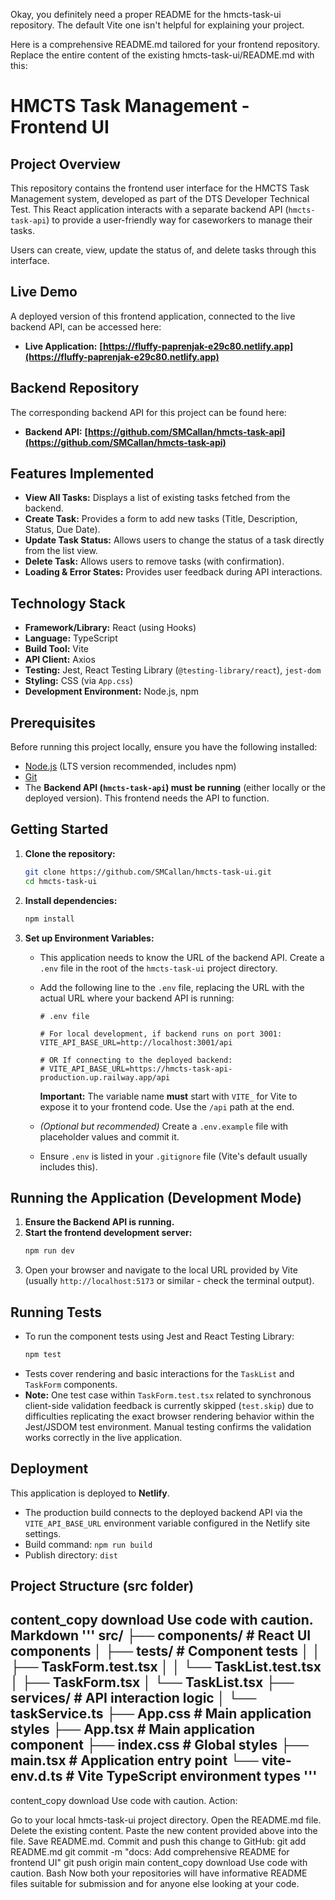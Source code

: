 Okay, you definitely need a proper README for the hmcts-task-ui repository. The default Vite one isn't helpful for explaining your project.

Here is a comprehensive README.md tailored for your frontend repository. Replace the entire content of the existing hmcts-task-ui/README.md with this:

# HMCTS Task Management - Frontend UI

## Project Overview

This repository contains the frontend user interface for the HMCTS Task Management system, developed as part of the DTS Developer Technical Test. This React application interacts with a separate backend API (`hmcts-task-api`) to provide a user-friendly way for caseworkers to manage their tasks.

Users can create, view, update the status of, and delete tasks through this interface.

## Live Demo

A deployed version of this frontend application, connected to the live backend API, can be accessed here:

*   **Live Application:** **[https://fluffy-paprenjak-e29c80.netlify.app](https://fluffy-paprenjak-e29c80.netlify.app)**

## Backend Repository

The corresponding backend API for this project can be found here:

*   **Backend API:** **[https://github.com/SMCallan/hmcts-task-api](https://github.com/SMCallan/hmcts-task-api)**

## Features Implemented

*   **View All Tasks:** Displays a list of existing tasks fetched from the backend.
*   **Create Task:** Provides a form to add new tasks (Title, Description, Status, Due Date).
*   **Update Task Status:** Allows users to change the status of a task directly from the list view.
*   **Delete Task:** Allows users to remove tasks (with confirmation).
*   **Loading & Error States:** Provides user feedback during API interactions.

## Technology Stack

*   **Framework/Library:** React (using Hooks)
*   **Language:** TypeScript
*   **Build Tool:** Vite
*   **API Client:** Axios
*   **Testing:** Jest, React Testing Library (`@testing-library/react`), `jest-dom`
*   **Styling:** CSS (via `App.css`)
*   **Development Environment:** Node.js, npm

## Prerequisites

Before running this project locally, ensure you have the following installed:

*   [Node.js](https://nodejs.org/) (LTS version recommended, includes npm)
*   [Git](https://git-scm.com/)
*   The **Backend API (`hmcts-task-api`) must be running** (either locally or the deployed version). This frontend needs the API to function.

## Getting Started

1.  **Clone the repository:**
    ```bash
    git clone https://github.com/SMCallan/hmcts-task-ui.git
    cd hmcts-task-ui
    ```

2.  **Install dependencies:**
    ```bash
    npm install
    ```

3.  **Set up Environment Variables:**
    *   This application needs to know the URL of the backend API. Create a `.env` file in the root of the `hmcts-task-ui` project directory.
    *   Add the following line to the `.env` file, replacing the URL with the actual URL where your backend API is running:

        ```dotenv
        # .env file

        # For local development, if backend runs on port 3001:
        VITE_API_BASE_URL=http://localhost:3001/api

        # OR If connecting to the deployed backend:
        # VITE_API_BASE_URL=https://hmcts-task-api-production.up.railway.app/api
        ```
        **Important:** The variable name **must** start with `VITE_` for Vite to expose it to your frontend code. Use the `/api` path at the end.
    *   *(Optional but recommended)* Create a `.env.example` file with placeholder values and commit it.
    *   Ensure `.env` is listed in your `.gitignore` file (Vite's default usually includes this).

## Running the Application (Development Mode)

1.  **Ensure the Backend API is running.**
2.  **Start the frontend development server:**
    ```bash
    npm run dev
    ```
3.  Open your browser and navigate to the local URL provided by Vite (usually `http://localhost:5173` or similar - check the terminal output).

## Running Tests

*   To run the component tests using Jest and React Testing Library:
    ```bash
    npm test
    ```
*   Tests cover rendering and basic interactions for the `TaskList` and `TaskForm` components.
*   **Note:** One test case within `TaskForm.test.tsx` related to synchronous client-side validation feedback is currently skipped (`test.skip`) due to difficulties replicating the exact browser rendering behavior within the Jest/JSDOM test environment. Manual testing confirms the validation works correctly in the live application.

## Deployment

This application is deployed to **Netlify**.

*   The production build connects to the deployed backend API via the `VITE_API_BASE_URL` environment variable configured in the Netlify site settings.
*   Build command: `npm run build`
*   Publish directory: `dist`

## Project Structure (src folder)
content_copy
download
Use code with caution.
Markdown
'''
src/
├── components/ # React UI components
│ ├── tests/ # Component tests
│ │ ├── TaskForm.test.tsx
│ │ └── TaskList.test.tsx
│ ├── TaskForm.tsx
│ └── TaskList.tsx
├── services/ # API interaction logic
│ └── taskService.ts
├── App.css # Main application styles
├── App.tsx # Main application component
├── index.css # Global styles
├── main.tsx # Application entry point
└── vite-env.d.ts # Vite TypeScript environment types
'''
---
content_copy
download
Use code with caution.
Action:

Go to your local hmcts-task-ui project directory.
Open the README.md file.
Delete the existing content.
Paste the new content provided above into the file.
Save README.md.
Commit and push this change to GitHub:
git add README.md
git commit -m "docs: Add comprehensive README for frontend UI"
git push origin main
content_copy
download
Use code with caution.
Bash
Now both your repositories will have informative README files suitable for submission and for anyone else looking at your code.
